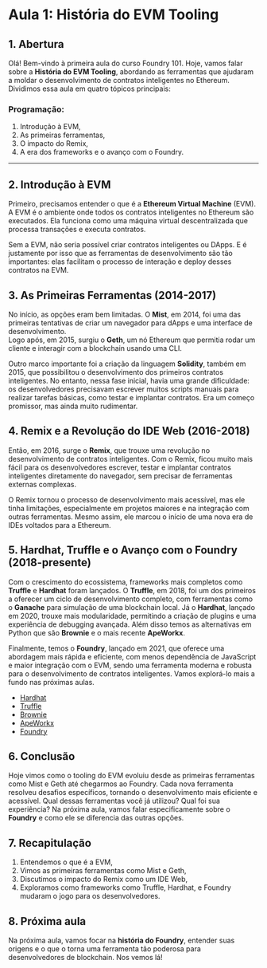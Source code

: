 # Aula 1: **História do EVM Tooling**

## 1. Abertura

Olá! Bem-vindo à primeira aula do curso Foundry 101. Hoje, vamos falar sobre a **História do EVM Tooling**, abordando as ferramentas que ajudaram a moldar o desenvolvimento de contratos inteligentes no Ethereum. Dividimos essa aula em quatro tópicos principais:

### Programação:

1. Introdução à EVM,
2. As primeiras ferramentas,
3. O impacto do Remix,
4. A era dos frameworks e o avanço com o Foundry.

---

## 2. Introdução à EVM

Primeiro, precisamos entender o que é a **Ethereum Virtual Machine** (EVM). A EVM é o ambiente onde todos os contratos inteligentes no Ethereum são executados. Ela funciona como uma máquina virtual descentralizada que processa transações e executa contratos.

Sem a EVM, não seria possível criar contratos inteligentes ou DApps. E é justamente por isso que as ferramentas de desenvolvimento são tão importantes: elas facilitam o processo de interação e deploy desses contratos na EVM.

## 3. As Primeiras Ferramentas (2014-2017)

No início, as opções eram bem limitadas. O **Mist**, em 2014, foi uma das primeiras tentativas de criar um navegador para dApps e uma interface de desenvolvimento.  
Logo após, em 2015, surgiu o **Geth**, um nó Ethereum que permitia rodar um cliente e interagir com a blockchain usando uma CLI.

Outro marco importante foi a criação da linguagem **Solidity**, também em 2015, que possibilitou o desenvolvimento dos primeiros contratos inteligentes. No entanto, nessa fase inicial, havia uma grande dificuldade: os desenvolvedores precisavam escrever muitos scripts manuais para realizar tarefas básicas, como testar e implantar contratos. Era um começo promissor, mas ainda muito rudimentar.

## 4. Remix e a Revolução do IDE Web (2016-2018)

Então, em 2016, surge o **Remix**, que trouxe uma revolução no desenvolvimento de contratos inteligentes. Com o Remix, ficou muito mais fácil para os desenvolvedores escrever, testar e implantar contratos inteligentes diretamente do navegador, sem precisar de ferramentas externas complexas.

O Remix tornou o processo de desenvolvimento mais acessível, mas ele tinha limitações, especialmente em projetos maiores e na integração com outras ferramentas. Mesmo assim, ele marcou o início de uma nova era de IDEs voltados para a Ethereum.

## 5. Hardhat, Truffle e o Avanço com o Foundry (2018-presente)

Com o crescimento do ecossistema, frameworks mais completos como **Truffle** e **Hardhat** foram lançados. O **Truffle**, em 2018, foi um dos primeiros a oferecer um ciclo de desenvolvimento completo, com ferramentas como o **Ganache** para simulação de uma blockchain local. Já o **Hardhat**, lançado em 2020, trouxe mais modularidade, permitindo a criação de plugins e uma experiência de debugging avançada. Além disso temos as alternativas em Python que são **Brownie** e o mais recente **ApeWorkx**.

Finalmente, temos o **Foundry**, lançado em 2021, que oferece uma abordagem mais rápida e eficiente, com menos dependência de JavaScript e maior integração com o EVM, sendo uma ferramenta moderna e robusta para o desenvolvimento de contratos inteligentes. Vamos explorá-lo mais a fundo nas próximas aulas.

- [Hardhat](https://hardhat.org)
- [Truffle](https://archive.trufflesuite.com)
- [Brownie](https://github.com/eth-brownie)
- [ApeWorkx](https://apeworx.io)
- [Foundry](https://getfoundry.sh)

## 6. Conclusão

Hoje vimos como o tooling do EVM evoluiu desde as primeiras ferramentas como Mist e Geth até chegarmos ao Foundry. Cada nova ferramenta resolveu desafios específicos, tornando o desenvolvimento mais eficiente e acessível.
Qual dessas ferramentas você já utilizou? Qual foi sua experiência? Na próxima aula, vamos falar especificamente sobre o **Foundry** e como ele se diferencia das outras opções.

## 7. Recapitulação

1. Entendemos o que é a EVM,
2. Vimos as primeiras ferramentas como Mist e Geth,
3. Discutimos o impacto do Remix como um IDE Web,
4. Exploramos como frameworks como Truffle, Hardhat, e Foundry mudaram o jogo para os desenvolvedores.  

## 8. Próxima aula

Na próxima aula, vamos focar na **história do Foundry**, entender suas origens e o que o torna uma ferramenta tão poderosa para desenvolvedores de blockchain. Nos vemos lá!
